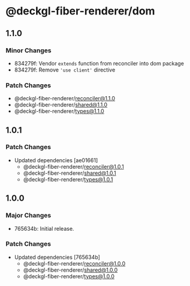 # @deckgl-fiber-renderer/dom

## 1.1.0

### Minor Changes

- 834279f: Vendor `extends` function from reconciler into dom package
- 834279f: Remove `'use client'` directive

### Patch Changes

- @deckgl-fiber-renderer/reconciler@1.1.0
- @deckgl-fiber-renderer/shared@1.1.0
- @deckgl-fiber-renderer/types@1.1.0

## 1.0.1

### Patch Changes

- Updated dependencies [ae01661]
  - @deckgl-fiber-renderer/reconciler@1.0.1
  - @deckgl-fiber-renderer/shared@1.0.1
  - @deckgl-fiber-renderer/types@1.0.1

## 1.0.0

### Major Changes

- 765634b: Initial release.

### Patch Changes

- Updated dependencies [765634b]
  - @deckgl-fiber-renderer/reconciler@1.0.0
  - @deckgl-fiber-renderer/shared@1.0.0
  - @deckgl-fiber-renderer/types@1.0.0
